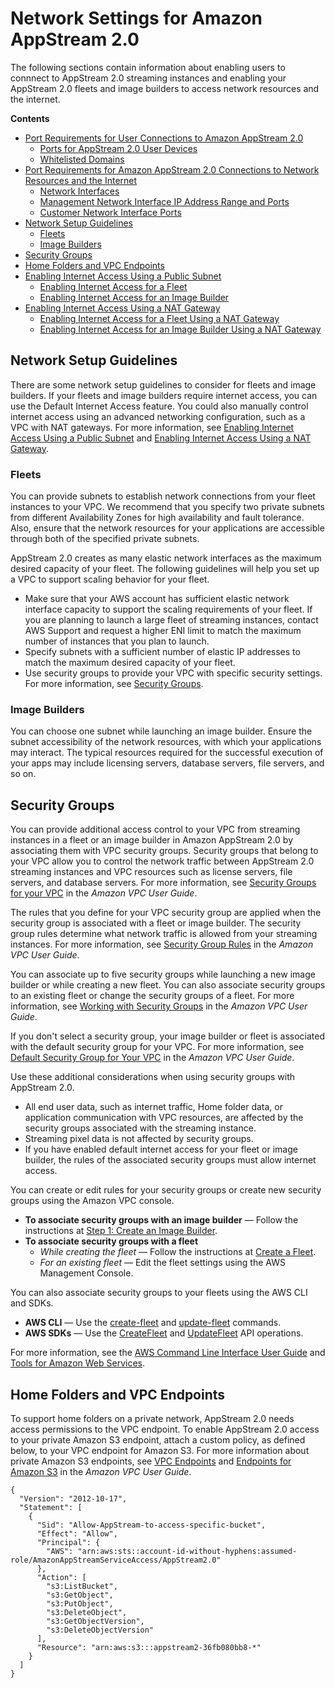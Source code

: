 # Network Settings for Amazon AppStream 2\.0<a name="managing-network"></a>

The following sections contain information about enabling users to connnect to AppStream 2\.0 streaming instances and enabling your AppStream 2\.0 fleets and image builders to access network resources and the internet\.

**Contents**
+ [Port Requirements for User Connections to Amazon AppStream 2\.0](appstream2-port-requirements-users.md)
  + [Ports for AppStream 2\.0 User Devices](appstream2-port-requirements-users.md#client-application-ports)
  + [Whitelisted Domains](appstream2-port-requirements-users.md#whitelisted_ports)
+ [Port Requirements for Amazon AppStream 2\.0 Connections to Network Resources and the Internet](appstream2-port-requirements-appstream2.md)
  + [Network Interfaces](appstream2-port-requirements-appstream2.md#network-interfaces)
  + [Management Network Interface IP Address Range and Ports](appstream2-port-requirements-appstream2.md#management_ports)
  + [Customer Network Interface Ports](appstream2-port-requirements-appstream2.md#primary_ports)
+ [Network Setup Guidelines](#managing-network-guidelines)
  + [Fleets](#managing-network-guidelines-fleets)
  + [Image Builders](#managing-network-guidelines-image-builders)
+ [Security Groups](#managing-network-security-groups)
+ [Home Folders and VPC Endpoints](#managing-network-vpce-iam-policy)
+ [Enabling Internet Access Using a Public Subnet](managing-network-internet-default.md)
  + [Enabling Internet Access for a Fleet](managing-network-internet-default.md#managing-network-internet-dia-fleet)
  + [Enabling Internet Access for an Image Builder](managing-network-internet-default.md#managing-network-internet-dia-image-builder)
+ [Enabling Internet Access Using a NAT Gateway](managing-network-internet-manual.md)
  + [Enabling Internet Access for a Fleet Using a NAT Gateway](managing-network-internet-manual.md#managing-network-internet-manual-fleet)
  + [Enabling Internet Access for an Image Builder Using a NAT Gateway](managing-network-internet-manual.md#managing-network-internet-manual-image-builder)

## Network Setup Guidelines<a name="managing-network-guidelines"></a>

There are some network setup guidelines to consider for fleets and image builders\. If your fleets and image builders require internet access, you can use the Default Internet Access feature\. You could also manually control internet access using an advanced networking configuration, such as a VPC with NAT gateways\. For more information, see [Enabling Internet Access Using a Public Subnet](managing-network-internet-default.md) and [Enabling Internet Access Using a NAT Gateway](managing-network-internet-manual.md)\.

### Fleets<a name="managing-network-guidelines-fleets"></a>

You can provide subnets to establish network connections from your fleet instances to your VPC\. We recommend that you specify two private subnets from different Availability Zones for high availability and fault tolerance\. Also, ensure that the network resources for your applications are accessible through both of the specified private subnets\.

AppStream 2\.0 creates as many elastic network interfaces as the maximum desired capacity of your fleet\. The following guidelines will help you set up a VPC to support scaling behavior for your fleet\.
+ Make sure that your AWS account has sufficient elastic network interface capacity to support the scaling requirements of your fleet\. If you are planning to launch a large fleet of streaming instances, contact AWS Support and request a higher ENI limit to match the maximum number of instances that you plan to launch\.
+ Specify subnets with a sufficient number of elastic IP addresses to match the maximum desired capacity of your fleet\.
+ Use security groups to provide your VPC with specific security settings\. For more information, see [Security Groups](#managing-network-security-groups)\.

### Image Builders<a name="managing-network-guidelines-image-builders"></a>

You can choose one subnet while launching an image builder\. Ensure the subnet accessibility of the network resources, with which your applications may interact\. The typical resources required for the successful execution of your apps may include licensing servers, database servers, file servers, and so on\.

## Security Groups<a name="managing-network-security-groups"></a>

You can provide additional access control to your VPC from streaming instances in a fleet or an image builder in Amazon AppStream 2\.0 by associating them with VPC security groups\. Security groups that belong to your VPC allow you to control the network traffic between AppStream 2\.0 streaming instances and VPC resources such as license servers, file servers, and database servers\. For more information, see [Security Groups for your VPC](http://docs.aws.amazon.com/AmazonVPC/latest/UserGuide/VPC_SecurityGroups.html) in the *Amazon VPC User Guide*\.

The rules that you define for your VPC security group are applied when the security group is associated with a fleet or image builder\. The security group rules determine what network traffic is allowed from your streaming instances\. For more information, see [Security Group Rules](http://docs.aws.amazon.com/AmazonVPC/latest/UserGuide/VPC_SecurityGroups.html#SecurityGroupRules) in the *Amazon VPC User Guide*\.

You can associate up to five security groups while launching a new image builder or while creating a new fleet\. You can also associate security groups to an existing fleet or change the security groups of a fleet\. For more information, see [Working with Security Groups](http://docs.aws.amazon.com/AmazonVPC/latest/UserGuide/VPC_SecurityGroups.html#WorkingWithSecurityGroups) in the *Amazon VPC User Guide*\.

If you don't select a security group, your image builder or fleet is associated with the default security group for your VPC\. For more information, see [Default Security Group for Your VPC](http://docs.aws.amazon.com/AmazonVPC/latest/UserGuide/VPC_SecurityGroups.html#DefaultSecurityGroup) in the *Amazon VPC User Guide*\.

Use these additional considerations when using security groups with AppStream 2\.0\.
+ All end user data, such as internet traffic, Home folder data, or application communication with VPC resources, are affected by the security groups associated with the streaming instance\.
+ Streaming pixel data is not affected by security groups\.
+ If you have enabled default internet access for your fleet or image builder, the rules of the associated security groups must allow internet access\.

You can create or edit rules for your security groups or create new security groups using the Amazon VPC console\. 
+ **To associate security groups with an image builder** — Follow the instructions at [Step 1: Create an Image Builder](tutorial-image-builder.md#tutorial-image-builder-create)\.
+ **To associate security groups with a fleet**
  + *While creating the fleet* — Follow the instructions at [Create a Fleet](set-up-stacks-fleets.md#set-up-stacks-fleets-create)\.
  + *For an existing fleet* — Edit the fleet settings using the AWS Management Console\.

You can also associate security groups to your fleets using the AWS CLI and SDKs\.
+ **AWS CLI** — Use the [create\-fleet](http://docs.aws.amazon.com/cli/latest/reference/appstream/create-fleet.html) and [update\-fleet](http://docs.aws.amazon.com/cli/latest/reference/appstream/update-fleet.html) commands\.
+ **AWS SDKs** — Use the [CreateFleet](http://docs.aws.amazon.com/appstream2/latest/APIReference/API_CreateFleet.html) and [UpdateFleet](http://docs.aws.amazon.com/appstream2/latest/APIReference/API_UpdateFleet.html) API operations\.

For more information, see the [AWS Command Line Interface User Guide](http://docs.aws.amazon.com/cli/latest/userguide/) and [Tools for Amazon Web Services](https://aws.amazon.com/tools/)\.

## Home Folders and VPC Endpoints<a name="managing-network-vpce-iam-policy"></a>

To support home folders on a private network, AppStream 2\.0 needs access permissions to the VPC endpoint\. To enable AppStream 2\.0 access to your private Amazon S3 endpoint, attach a custom policy, as defined below, to your VPC endpoint for Amazon S3\. For more information about private Amazon S3 endpoints, see [VPC Endpoints](http://docs.aws.amazon.com/AmazonVPC/latest/UserGuide/vpc-endpoints.html) and [Endpoints for Amazon S3](http://docs.aws.amazon.com/AmazonVPC/latest/UserGuide/vpc-endpoints-s3.html) in the *Amazon VPC User Guide*\.

```
{
  "Version": "2012-10-17",
  "Statement": [
    {
      "Sid": "Allow-AppStream-to-access-specific-bucket",
      "Effect": "Allow",
      "Principal": {
        "AWS": "arn:aws:sts::account-id-without-hyphens:assumed-role/AmazonAppStreamServiceAccess/AppStream2.0"
      },
      "Action": [
        "s3:ListBucket",
        "s3:GetObject",
        "s3:PutObject",
        "s3:DeleteObject",
        "s3:GetObjectVersion",
        "s3:DeleteObjectVersion"
      ],
      "Resource": "arn:aws:s3:::appstream2-36fb080bb8-*"
    }
  ]
}
```